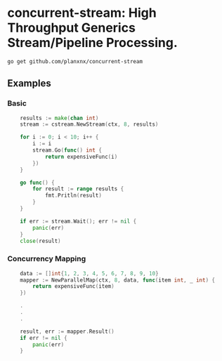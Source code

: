 # **concurrent-stream**: High Throughput Generics Stream/Pipeline Processing.

```sh
go get github.com/planxnx/concurrent-stream
```

## Examples

### Basic

```go
	results := make(chan int)
	stream := cstream.NewStream(ctx, 8, results)

	for i := 0; i < 10; i++ {
		i := i
		stream.Go(func() int {
			return expensiveFunc(i)
		})
	}

	go func() {
		for result := range results {
			fmt.Pritln(result)
        }
	}

	if err := stream.Wait(); err != nil {
		panic(err)
	}
	close(result)
```

### Concurrency Mapping

```go
	data := []int{1, 2, 3, 4, 5, 6, 7, 8, 9, 10}
	mapper := NewParallelMap(ctx, 8, data, func(item int, _ int) {
		return expensiveFunc(item)
	})

	.
	.
	.

	result, err := mapper.Result()
	if err != nil {
		panic(err)
	}
```
